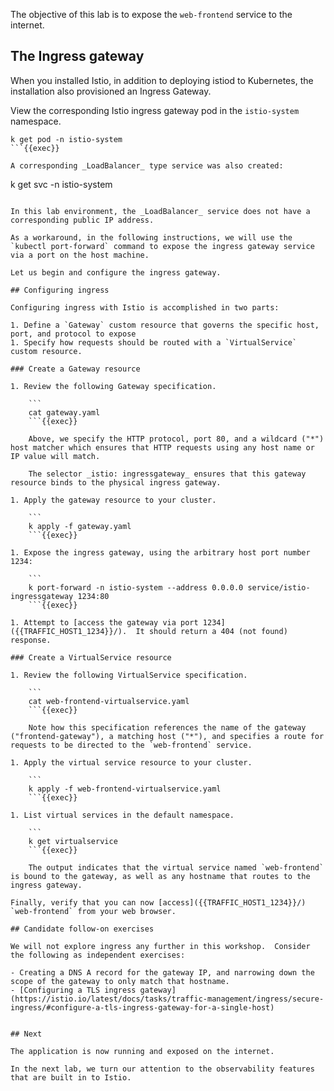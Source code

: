 The objective of this lab is to expose the `web-frontend` service to the internet.

## The Ingress gateway

When you installed Istio, in addition to deploying istiod to Kubernetes, the installation also provisioned an Ingress Gateway.

View the corresponding Istio ingress gateway pod in the `istio-system` namespace.

```
k get pod -n istio-system
```{{exec}}

A corresponding _LoadBalancer_ type service was also created:

```
k get svc -n istio-system
```{{exec}}

In this lab environment, the _LoadBalancer_ service does not have a corresponding public IP address.

As a workaround, in the following instructions, we will use the `kubectl port-forward` command to expose the ingress gateway service via a port on the host machine.

Let us begin and configure the ingress gateway.

## Configuring ingress

Configuring ingress with Istio is accomplished in two parts:

1. Define a `Gateway` custom resource that governs the specific host, port, and protocol to expose
1. Specify how requests should be routed with a `VirtualService` custom resource.

### Create a Gateway resource

1. Review the following Gateway specification.

    ```
    cat gateway.yaml
    ```{{exec}}

    Above, we specify the HTTP protocol, port 80, and a wildcard ("*") host matcher which ensures that HTTP requests using any host name or IP value will match.

    The selector _istio: ingressgateway_ ensures that this gateway resource binds to the physical ingress gateway.

1. Apply the gateway resource to your cluster.

    ```
    k apply -f gateway.yaml
    ```{{exec}}

1. Expose the ingress gateway, using the arbitrary host port number 1234:

    ```
    k port-forward -n istio-system --address 0.0.0.0 service/istio-ingressgateway 1234:80
    ```{{exec}}

1. Attempt to [access the gateway via port 1234]({{TRAFFIC_HOST1_1234}}/).  It should return a 404 (not found) response.

### Create a VirtualService resource

1. Review the following VirtualService specification.

    ```
    cat web-frontend-virtualservice.yaml
    ```{{exec}}

    Note how this specification references the name of the gateway ("frontend-gateway"), a matching host ("*"), and specifies a route for requests to be directed to the `web-frontend` service.

1. Apply the virtual service resource to your cluster.

    ```
    k apply -f web-frontend-virtualservice.yaml
    ```{{exec}}

1. List virtual services in the default namespace.

    ```
    k get virtualservice
    ```{{exec}}

    The output indicates that the virtual service named `web-frontend` is bound to the gateway, as well as any hostname that routes to the ingress gateway.

Finally, verify that you can now [access]({{TRAFFIC_HOST1_1234}}/) `web-frontend` from your web browser.

## Candidate follow-on exercises

We will not explore ingress any further in this workshop.  Consider the following as independent exercises:

- Creating a DNS A record for the gateway IP, and narrowing down the scope of the gateway to only match that hostname.
- [Configuring a TLS ingress gateway](https://istio.io/latest/docs/tasks/traffic-management/ingress/secure-ingress/#configure-a-tls-ingress-gateway-for-a-single-host)
 

## Next

The application is now running and exposed on the internet.

In the next lab, we turn our attention to the observability features that are built in to Istio.
